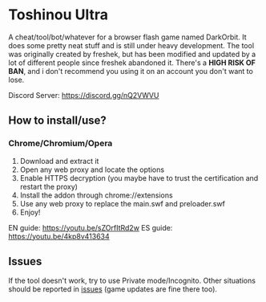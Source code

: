 
Toshinou Ultra
==========
A cheat/tool/bot/whatever for a browser flash game named DarkOrbit.
It does some pretty neat stuff and is still under heavy development.
The tool was originally created by freshek, but has been modified and updated by a lot of different people
since freshek abandoned it.
There's a **HIGH RISK OF BAN**, and i don't recommend you using it on an account you don't want to lose.

Discord Server: https://discord.gg/nQ2VWVU

How to install/use?
----------
### Chrome/Chromium/Opera
1. Download and extract it
2. Open any web proxy and locate the options
3. Enable HTTPS decryption (you maybe have to trust the certification and restart the proxy)
4. Install the addon through chrome://extensions
5. Use any web proxy to replace the main.swf and preloader.swf
6. Enjoy!

EN guide: https://youtu.be/sZOrfItRd2w
ES guide: https://youtu.be/4kp8v413634

Issues
----------
If the tool doesn't work, try to use Private mode/Incognito.
Other situations should be reported in [issues](../../issues) (game updates are fine there too).
